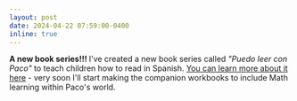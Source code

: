 ```yaml
---
layout: post
date: 2024-04-22 07:59:00-0400
inline: true
---
```


<b>A new book series!!! </b>  I've created a new book series called <i>"Puedo leer con Paco"</i> to teach children how to read in Spanish.  [You can learn more about it here](https://www.leerconpaco.com/) - very soon I'll start making the companion workbooks to include Math learning within Paco's world. 